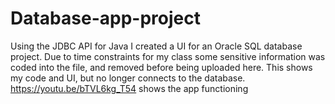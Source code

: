 # Database-app-project
Using the JDBC API for Java I created a UI for an Oracle SQL database project.
Due to time constraints for my class some sensitive information was coded into the file, and removed before being uploaded here.
This shows my code and UI, but no longer connects to the database.
https://youtu.be/bTVL6kg_T54 shows the app functioning
